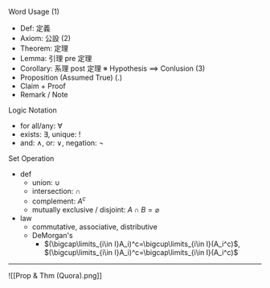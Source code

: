 
Word Usage
(1)
- Def:   定義
- Axiom: 公設
(2)
- Theorem:     定理
- Lemma:       引理 pre 定理
- Corollary:   系理 post 定理
  ※ Hypothesis $\implies$ Conlusion
(3)
- Proposition (Assumed True)
(.)
- Claim + Proof
- Remark / Note

Logic Notation
- for all/any: $\forall$
- exists: $\exists$, unique: $!$
- and: $\land$, or: $\lor$, negation: $\neg$

Set Operation
- def
	- union: $\cup$
	- intersection: $\cap$
	- complement: $A^c$
	- mutually exclusive / disjoint: $A\cap B=\varnothing$
- law
	- commutative, associative, distributive
	- DeMorgan's
		- $(\bigcap\limits_{i\in I}A_i)^c=\bigcup\limits_{i\in I}(A_i^c)$, $(\bigcup\limits_{i\in I}A_i)^c=\bigcap\limits_{i\in I}(A_i^c)$

---

![[Prop & Thm (Quora).png]]